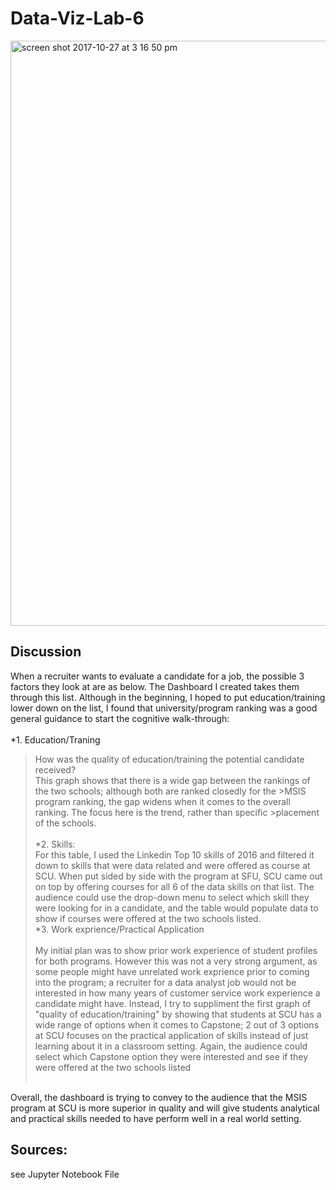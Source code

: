 # Data-Viz-Lab-6<br>
<img width="936" alt="screen shot 2017-10-27 at 3 16 50 pm" src="https://user-images.githubusercontent.com/32026039/32127852-80c4f128-bb2e-11e7-9aa4-84ceabfca04f.png"><br>
## Discussion<br>
When a recruiter wants to evaluate a candidate for a job, the possible 3 factors they look at are as below. The Dashboard I created takes them through this list. Although in the beginning, I hoped to put education/training lower down on the list, I found that university/program ranking was a good general guidance to start the cognitive walk-through:<br><br>
*1. Education/Traning<br>
>How was the quality of education/training the potential candidate received?<br> 
>This graph shows that there is a wide gap between the rankings of the two schools; although both are ranked closedly for the >MSIS program ranking, the gap widens when it comes to the overall ranking. The focus here is the trend, rather than specific >placement of the schools.<br><br>
*2. Skills:<br>
>For this table, I used the Linkedin Top 10 skills of 2016 and filtered it down to skills that were data related and were offered as course at SCU. When put sided by side with the program at SFU, SCU came out on top by offering courses for all 6 of the data skills on that list. The audience could use the drop-down menu to select which skill they were looking for in a candidate, and the table would populate data to show if courses were offered at the two schools listed.<br>
*3. Work exprience/Practical Application<br><br>
>My initial plan was to show prior work experience of student profiles for both programs. However this was not a very strong argument, as some people might have unrelated work exprience prior to coming into the program; a recruiter for a data analyst job would not be interested in how many years of customer service work experience a candidate might have. Instead, I try to suppliment the first graph of "quality of education/training" by showing that students at SCU has a wide range of options when it comes to Capstone; 2 out of 3 options at SCU focuses on the practical application of skills instead of just learning about it in a classroom setting. Again, the audience could select which Capstone option they were interested and see if they were offered at the two schools listed<br><br>

Overall, the dashboard is trying to convey to the audience that the MSIS program at SCU is more superior in quality and will give students analytical and practical skills needed to have perform well in a real world setting.

## Sources:<br>
see Jupyter Notebook File



